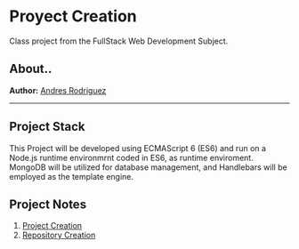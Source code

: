 # Proyect Creation
Class project from the FullStack Web Development
Subject.

## About..
**Author:** [Andres Rodriguez]()

---

## Project Stack
This Project will be developed using ECMAScript 6 (ES6) and run on a Node.js runtime environmrnt coded in ES6, as runtime enviroment. MongoDB will be utilized for database management, and Handlebars will be employed as the template engine.

## Project Notes
1. [Project Creation](https://github.com/Andres3436/projnotes-2023a-class/blob/main/class-notes/1-Project-Creation.md)
2. [Repository Creation](https://github.com/Andres3436/projnotes-2023a-class/blob/main/class-notes/1-Project-Creation.md)
